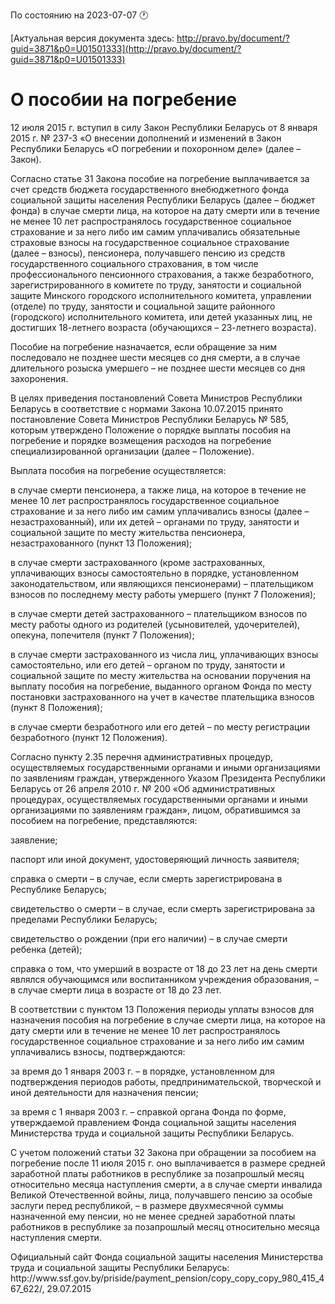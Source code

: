 По состоянию на 2023-07-07 &#x1F550;

[Актуальная версия документа здесь: http://pravo.by/document/?guid=3871&p0=U01501333](http://pravo.by/document/?guid=3871&p0=U01501333)

<h1>О пособии на погребение</h1>
<p>12 июля 2015 г. вступил в силу Закон Республики Беларусь от 8 января 2015 г. № 237-З «О внесении дополнений и изменений в Закон Республики Беларусь «О погребении и похоронном деле» (далее – Закон).</p>
<p>Согласно статье 31 Закона пособие на погребение выплачивается за счет средств бюджета государственного внебюджетного фонда социальной защиты населения Республики Беларусь (далее – бюджет фонда) в случае смерти лица, на которое на дату смерти или в течение не менее 10 лет распространялось государственное социальное страхование и за него либо им самим уплачивались обязательные страховые взносы на государственное социальное страхование (далее – взносы), пенсионера, получавшего пенсию из средств государственного социального страхования, в том числе профессионального пенсионного страхования, а также безработного, зарегистрированного в комитете по труду, занятости и социальной защите Минского городского исполнительного комитета, управлении (отделе) по труду, занятости и социальной защите районного (городского) исполнительного комитета, или детей указанных лиц, не достигших 18-летнего возраста (обучающихся – 23-летнего возраста).</p>
<p>Пособие на погребение назначается, если обращение за ним последовало не позднее шести месяцев со дня смерти, а в случае длительного розыска умершего – не позднее шести месяцев со дня захоронения.</p>
<p>В целях приведения постановлений Совета Министров Республики Беларусь в соответствие с нормами Закона 10.07.2015 принято постановление Совета Министров Республики Беларусь № 585, которым утверждено Положение о порядке выплаты пособия на погребение и порядке возмещения расходов на погребение специализированной организации (далее – Положение).</p>
<p>Выплата пособия на погребение осуществляется:</p>
<p>в случае смерти пенсионера, а также лица, на которое в течение не менее 10 лет распространялось государственное социальное страхование и за него либо им самим уплачивались взносы (далее – незастрахованный), или их детей – органами по труду, занятости и социальной защите по месту жительства пенсионера, незастрахованного (пункт 13 Положения);</p>
<p>в случае смерти застрахованного (кроме застрахованных, уплачивающих взносы самостоятельно в порядке, установленном законодательством, или являющихся пенсионерами) – плательщиком взносов по последнему месту работы умершего (пункт 7 Положения);</p>
<p>в случае смерти детей застрахованного – плательщиком взносов по месту работы одного из родителей (усыновителей, удочерителей), опекуна, попечителя (пункт 7 Положения);</p>
<p>в случае смерти застрахованного из числа лиц, уплачивающих взносы самостоятельно, или его детей – органом по труду, занятости и социальной защите по месту жительства на основании поручения на выплату пособия на погребение, выданного органом Фонда по месту постановки застрахованного на учет в качестве плательщика взносов (пункт 8 Положения);</p>
<p>в случае смерти безработного или его детей – по месту регистрации безработного (пункт 12 Положения).</p>
<p>Согласно пункту 2.35 перечня административных процедур, осуществляемых государственными органами и иными организациями по заявлениям граждан, утвержденного Указом Президента Республики Беларусь от 26 апреля 2010 г. № 200 «Об административных процедурах, осуществляемых государственными органами и иными организациями по заявлениям граждан», лицом, обратившимся за пособием на погребение, представляются:</p>
<p>заявление;</p>
<p>паспорт или иной документ, удостоверяющий личность заявителя;</p>
<p>справка о смерти – в случае, если смерть зарегистрирована в Республике Беларусь;</p>
<p>свидетельство о смерти – в случае, если смерть зарегистрирована за пределами Республики Беларусь;</p>
<p>свидетельство о рождении (при его наличии) – в случае смерти ребенка (детей);</p>
<p>справка о том, что умерший в возрасте от 18 до 23 лет на день смерти являлся обучающимся или воспитанником учреждения образования, – в случае смерти лица в возрасте от 18 до 23 лет.</p>
<p>В соответствии с пунктом 13 Положения периоды уплаты взносов для назначения пособия на погребение в случае смерти лица, на которое на дату смерти или в течение не менее 10 лет распространялось государственное социальное страхование и за него либо им самим уплачивались взносы, подтверждаются:</p>
<p>за время до 1 января 2003 г. – в порядке, установленном для подтверждения периодов работы, предпринимательской, творческой и иной деятельности для назначения пенсии;</p>
<p>за время с 1 января 2003 г. – справкой органа Фонда по форме, утверждаемой правлением Фонда социальной защиты населения Министерства труда и социальной защиты Республики Беларусь.</p>
<p>С учетом положений статьи 32 Закона при обращении за пособием на погребение после 11 июля 2015 г. оно выплачивается в размере средней заработной платы работников в республике за позапрошлый месяц относительно месяца наступления смерти, а в случае смерти инвалида Великой Отечественной войны, лица, получавшего пенсию за особые заслуги перед республикой, – в размере двухмесячной суммы назначенной ему пенсии, но не менее средней заработной платы работников в республике за позапрошлый месяц относительно месяца наступления смерти.</p>
<p></p>
<p>Официальный сайт Фонда социальной защиты населения Министерства труда и социальной защиты Республики Беларусь: http://www.ssf.gov.by/priside/payment_pension/copy_copy_copy_980_415_467_622/, 29.07.2015</p>